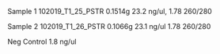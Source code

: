 Sample 1
	102019_T1_25_PSTR
	 0.1514g
	 23.2 ng/ul, 
	 1.78 260/280
	
	
Sample 2
	102019_T1_26_PSTR
	 0.1066g
	 23.1 ng/ul 
	 1.78 260/280
	 
Neg Control
	1.8 ng/ul